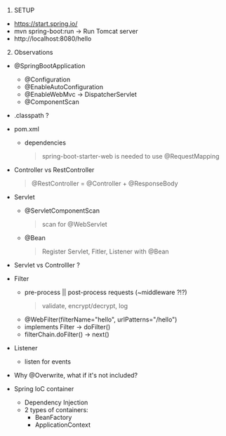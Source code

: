 1. SETUP

- https://start.spring.io/
- mvn spring-boot:run -> Run Tomcat server
- http://localhost:8080/hello

2. Observations

- @SpringBootApplication

  - @Configuration
  - @EnableAutoConfiguration
  - @EnableWebMvc -> DispatcherServlet
  - @ComponentScan

- .classpath ?
- pom.xml

  - dependencies
    > spring-boot-starter-web is needed to use @RequestMapping

- Controller vs RestController
  > @RestController = @Controller + @ResponseBody
- Servlet
  - @ServletComponentScan
    > scan for @WebServlet
  - @Bean
    > Register Servlet, Fitler, Listener with @Bean
- Servlet vs Controlller ?
- Filter

  - pre-process || post-process requests (~middleware ?!?)
    > validate, encrypt/decrypt, log
  - @WebFilter(filterName="hello", urlPatterns="/hello")
  - implements Filter -> doFilter()
  - filterChain.doFilter() -> next()

- Listener

  - listen for events

- Why @Overwrite, what if it's not included?
- Spring IoC container
  - Dependency Injection
  - 2 types of containers:
    - BeanFactory
    - ApplicationContext
